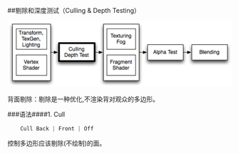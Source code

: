##剔除和深度测试（Culling & Depth Testing）


![](/assets/PipelineCullDepth.png)

背面剔除：剔除是一种优化,不渲染背对观众的多边形。

###语法####1. Cull
```javascript    
    Cull Back | Front | Off
```
控制多边形应该剔除(不绘制)的面。



